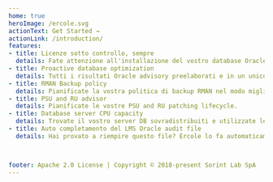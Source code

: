 ```yaml
---
home: true
heroImage: /ercole.svg
actionText: Get Started →
actionLink: /introduction/
features:
- title: Licenze sotto controllo, sempre
  details: Fate attenzione all'installazione del vostro database Oracle e prevenite l'uso di licenze non abilitate.
- title: Proactive database optimization
  details: Tutti i risultati Oracle advisory preelaborati e in un unico punto.
- title: RMAN Backup policy
  details: Pianificate la vostra politica di backup RMAN nel modo migliore.
- title: PSU and RU advisor
  details: Pianificate le vostre PSU and RU patching lifecycle.
- title: Database server CPU capacity
  details: Trovate il vostro server DB sovradistribuiti e utilizzate le licenze dove ne avete realmente bisogno.
- title: Auto completamento del LMS Oracle audit file
  details: Hai provato a riempire questo file? Ercole lo fa automaticamente!



footer: Apache 2.0 License | Copyright © 2018-present Sorint Lab SpA
---
```

